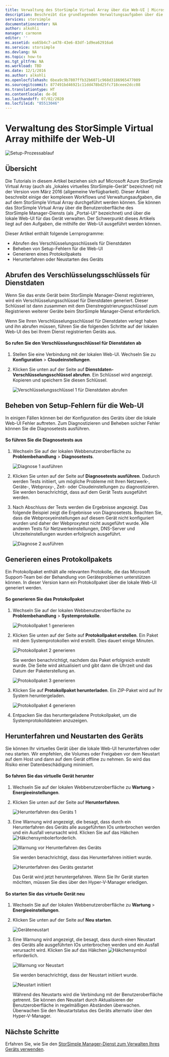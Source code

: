 ```yaml
---
title: Verwaltung des StorSimple Virtual Array über die Web-UI | Microsoft Docs
description: Beschreibt die grundlegenden Verwaltungsaufgaben über die Web-UI des StorSimple Virtual Array.
services: storsimple
documentationcenter: NA
author: alkohli
manager: carmonm
editor: ''
ms.assetid: ea65b4c7-a478-43e6-83df-1d9ea62916a6
ms.service: storsimple
ms.devlang: NA
ms.topic: how-to
ms.tgt_pltfrm: NA
ms.workload: TBD
ms.date: 12/1/2016
ms.author: alkohli
ms.openlocfilehash: 6bea9c9b7807ffb32b6071c968d3186965477009
ms.sourcegitcommit: 877491bd46921c11dd478bd25fc718ceee2dcc08
ms.translationtype: HT
ms.contentlocale: de-DE
ms.lasthandoff: 07/02/2020
ms.locfileid: "85513046"
---
```

# <a name="use-the-web-ui-to-administer-your-storsimple-virtual-array"></a>Verwaltung des StorSimple Virtual Array mithilfe der Web-UI
![Setup-Prozessablauf](./media/storsimple-ova-web-ui-admin/manage4.png)

## <a name="overview"></a>Übersicht
Die Tutorials in diesem Artikel beziehen sich auf Microsoft Azure StorSimple Virtual Array (auch als „lokales virtuelles StorSimple-Gerät“ bezeichnet) mit der Version vom März 2016 (allgemeine Verfügbarkeit). Dieser Artikel beschreibt einige der komplexen Workflows und Verwaltungsaufgaben, die auf dem StorSimple Virtual Array durchgeführt werden können. Sie können das StorSimple Virtual Array über die Benutzeroberfläche des StorSimple Manager-Diensts (als „Portal-UI“ bezeichnet) und über die lokale Web-UI für das Gerät verwalten. Der Schwerpunkt dieses Artikels liegt auf den Aufgaben, die mithilfe der Web-UI ausgeführt werden können.

Dieser Artikel enthält folgende Lernprogramme:

* Abrufen des Verschlüsselungsschlüssels für Dienstdaten
* Beheben von Setup-Fehlern für die Web-UI
* Generieren eines Protokollpakets
* Herunterfahren oder Neustarten des Geräts

## <a name="get-the-service-data-encryption-key"></a>Abrufen des Verschlüsselungsschlüssels für Dienstdaten
Wenn Sie das erste Gerät beim StorSimple Manager-Dienst registrieren, wird ein Verschlüsselungsschlüssel für Dienstdaten generiert. Dieser Schlüssel ist dann zusammen mit dem Dienstregistrierungsschlüssel zum Registrieren weiterer Geräte beim StorSimple Manager-Dienst erforderlich.

Wenn Sie Ihren Verschlüsselungsschlüssel für Dienstdaten verlegt haben und ihn abrufen müssen, führen Sie die folgenden Schritte auf der lokalen Web-UI des bei Ihrem Dienst registrierten Geräts aus.

#### <a name="to-get-the-service-data-encryption-key"></a>So rufen Sie den Verschlüsselungsschlüssel für Dienstdaten ab
1. Stellen Sie eine Verbindung mit der lokalen Web-UI. Wechseln Sie zu **Konfiguration** > **Cloudeinstellungen**.
2. Klicken Sie unten auf der Seite auf **Dienstdaten-Verschlüsselungsschlüssel abrufen**. Ein Schlüssel wird angezeigt. Kopieren und speichern Sie diesen Schlüssel.
   
    ![Verschlüsselungsschlüssel 1 für Dienstdaten abrufen](./media/storsimple-ova-web-ui-admin/image27.png)

## <a name="troubleshoot-web-ui-setup-errors"></a>Beheben von Setup-Fehlern für die Web-UI
In einigen Fällen können bei der Konfiguration des Geräts über die lokale Web-UI Fehler auftreten. Zum Diagnostizieren und Beheben solcher Fehler können Sie die Diagnosetests ausführen.

#### <a name="to-run-the-diagnostic-tests"></a>So führen Sie die Diagnosetests aus
1. Wechseln Sie auf der lokalen Webbenutzeroberfläche zu **Problembehandlung** > **Diagnosetests**.
   
    ![Diagnose 1 ausführen](./media/storsimple-ova-web-ui-admin/image29.png)
2. Klicken Sie unten auf der Seite auf **Diagnosetests ausführen**. Dadurch werden Tests initiiert, um mögliche Probleme mit Ihren Netzwerk-, Geräte-, Webproxy-, Zeit- oder Cloudeinstellungen zu diagnostizieren. Sie werden benachrichtigt, dass auf dem Gerät Tests ausgeführt werden.
3. Nach Abschluss der Tests werden die Ergebnisse angezeigt. Das folgende Beispiel zeigt die Ergebnisse von Diagnosetests. Beachten Sie, dass die Webproxyeinstellungen auf diesem Gerät nicht konfiguriert wurden und daher der Webproxytest nicht ausgeführt wurde. Alle anderen Tests für Netzwerkeinstellungen, DNS-Server und Uhrzeiteinstellungen wurden erfolgreich ausgeführt.
   
    ![Diagnose 2 ausführen](./media/storsimple-ova-web-ui-admin/image30.png)

## <a name="generate-a-log-package"></a>Generieren eines Protokollpakets
Ein Protokollpaket enthält alle relevanten Protokolle, die das Microsoft Support-Team bei der Behandlung von Geräteproblemen unterstützen können. In dieser Version kann ein Protokollpaket über die lokale Web-UI generiert werden.

#### <a name="to-generate-the-log-package"></a>So generieren Sie das Protokollpaket
1. Wechseln Sie auf der lokalen Webbenutzeroberfläche zu **Problembehandlung** > **Systemprotokolle**.
   
    ![Protokollpaket 1 generieren](./media/storsimple-ova-web-ui-admin/image31.png)
2. Klicken Sie unten auf der Seite auf **Protokollpaket erstellen**. Ein Paket mit dem Systemprotokollen wird erstellt. Dies dauert einige Minuten.
   
    ![Protokollpaket 2 generieren](./media/storsimple-ova-web-ui-admin/image32.png)
   
    Sie werden benachrichtigt, nachdem das Paket erfolgreich erstellt wurde. Die Seite wird aktualisiert und gibt dann die Uhrzeit und das Datum der Paketerstellung an.
   
    ![Protokollpaket 3 generieren](./media/storsimple-ova-web-ui-admin/image33.png)
3. Klicken Sie auf **Protokollpaket herunterladen**. Ein ZIP-Paket wird auf Ihr System heruntergeladen.
   
    ![Protokollpaket 4 generieren](./media/storsimple-ova-web-ui-admin/image34.png)
4. Entpacken Sie das heruntergeladene Protokollpaket, um die Systemprotokolldateien anzuzeigen.

## <a name="shut-down-and-restart-your-device"></a>Herunterfahren und Neustarten des Geräts
Sie können Ihr virtuelles Gerät über die lokale Web-UI herunterfahren oder neu starten. Wir empfehlen, die Volumes oder Freigaben vor dem Neustart auf dem Host und dann auf dem Gerät offline zu nehmen. So wird das Risiko einer Datenbeschädigung minimiert. 

#### <a name="to-shut-down-your-virtual-device"></a>So fahren Sie das virtuelle Gerät herunter
1. Wechseln Sie auf der lokalen Webbenutzeroberfläche zu **Wartung** > **Energieeinstellungen**.
2. Klicken Sie unten auf der Seite auf **Herunterfahren**.
   
    ![Herunterfahren des Geräts 1](./media/storsimple-ova-web-ui-admin/image36.png)
3. Eine Warnung wird angezeigt, die besagt, dass durch ein Herunterfahren des Geräts alle ausgeführten IOs unterbrochen werden und ein Ausfall verursacht wird. Klicken Sie auf das Häkchen ![Häkchensymbol](./media/storsimple-ova-web-ui-admin/image3.png)erforderlich.
   
    ![Warnung vor Herunterfahren des Geräts](./media/storsimple-ova-web-ui-admin/image37.png)
   
    Sie werden benachrichtigt, dass das Herunterfahren initiiert wurde.
   
    ![Herunterfahren des Geräts gestartet](./media/storsimple-ova-web-ui-admin/image38.png)
   
    Das Gerät wird jetzt heruntergefahren. Wenn Sie Ihr Gerät starten möchten, müssen Sie dies über den Hyper-V-Manager erledigen.

#### <a name="to-restart-your-virtual-device"></a>So starten Sie das virtuelle Gerät neu
1. Wechseln Sie auf der lokalen Webbenutzeroberfläche zu **Wartung** > **Energieeinstellungen**.
2. Klicken Sie unten auf der Seite auf **Neu starten**.
   
    ![Geräteneustart](./media/storsimple-ova-web-ui-admin/image36.png)
3. Eine Warnung wird angezeigt, die besagt, dass durch einen Neustart des Geräts alle ausgeführten IOs unterbrochen werden und ein Ausfall verursacht wird. Klicken Sie auf das Häkchen ![Häkchensymbol](./media/storsimple-ova-web-ui-admin/image3.png)erforderlich.
   
    ![Warnung vor Neustart](./media/storsimple-ova-web-ui-admin/image37.png)
   
    Sie werden benachrichtigt, dass der Neustart initiiert wurde.
   
    ![Neustart initiiert](./media/storsimple-ova-web-ui-admin/image39.png)
   
    Während des Neustarts wird die Verbindung mit der Benutzeroberfläche getrennt. Sie können den Neustart durch Aktualisieren der Benutzeroberfläche in regelmäßigen Abständen überwachen. Überwachen Sie den Neustartstatus des Geräts alternativ über den Hyper-V-Manager.

## <a name="next-steps"></a>Nächste Schritte
Erfahren Sie, wie Sie den [StorSimple Manager-Dienst zum Verwalten Ihres Geräts verwenden](storsimple-virtual-array-manager-service-administration.md).

